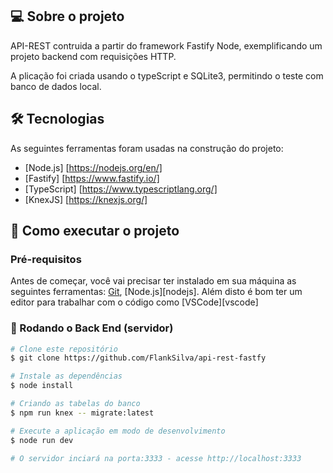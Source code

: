 ## 💻 Sobre o projeto

API-REST contruida a partir do framework Fastify Node, exemplificando um projeto backend com requisições HTTP.

A plicação foi criada usando o typeScript e SQLite3, permitindo o teste com banco de dados local.

## 🛠 Tecnologias

As seguintes ferramentas foram usadas na construção do projeto:

- [Node.js] [https://nodejs.org/en/]
- [Fastify] [https://www.fastify.io/]
- [TypeScript] [https://www.typescriptlang.org/]
- [KnexJS] [https://knexjs.org/]


## 🚀 Como executar o projeto

### Pré-requisitos

Antes de começar, você vai precisar ter instalado em sua máquina as seguintes ferramentas:
[Git](https://git-scm.com), [Node.js][nodejs]. 
Além disto é bom ter um editor para trabalhar com o código como [VSCode][vscode]


### 🎲 Rodando o Back End (servidor)

```bash
# Clone este repositório
$ git clone https://github.com/FlankSilva/api-rest-fastfy

# Instale as dependências
$ node install

# Criando as tabelas do banco
$ npm run knex -- migrate:latest

# Execute a aplicação em modo de desenvolvimento
$ node run dev

# O servidor inciará na porta:3333 - acesse http://localhost:3333 
```